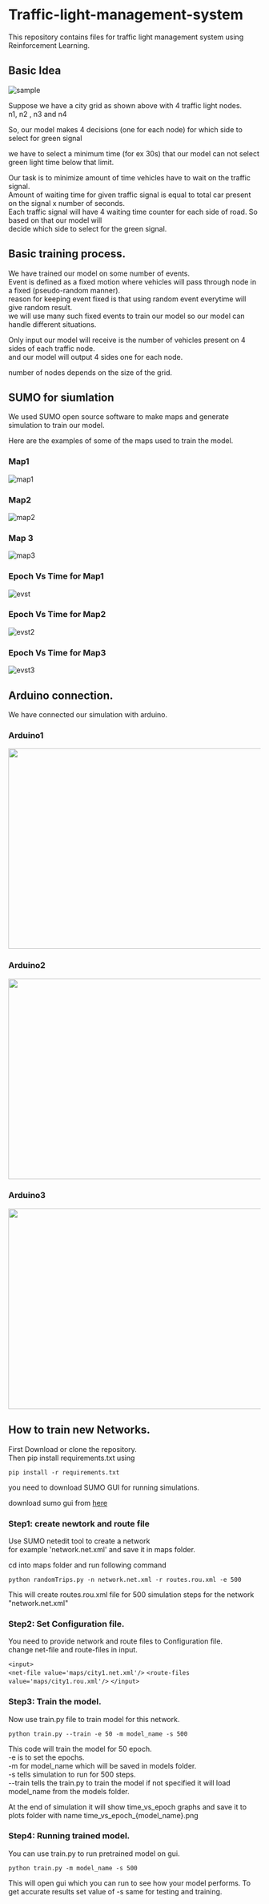 # Traffic-light-management-system
This repository contains files for traffic light management system using Reinforcement Learning.

## Basic Idea 

![sample](documentation/samplecity1.PNG)

Suppose we have a city grid as shown above with 4 traffic light nodes.<br/>
n1, n2 , n3 and n4

So, our model makes 4 decisions (one for each node) for which side to select for green signal<br/>

we have to select a minimum time (for ex 30s) that our model can not select green light time below that limit.

Our task is to minimize amount of time vehicles have to wait on the traffic signal.<br/>
Amount of waiting time for given traffic signal is equal to total car present on the signal x number of seconds.<br/>
Each traffic signal will have 4 waiting time counter for each side of road. So based on that our model will<br/>
decide which side to select for the green signal.

## Basic training process.

We have trained our model on some number of events.<br/>
Event is defined as a fixed motion where vehicles will pass through node in a fixed (pseudo-random manner).<br/>
reason for keeping event fixed is that using random event everytime will give random result.<br/>
we will use many such fixed events to train our model so our model can handle different situations.

Only input our model will receive is the number of vehicles present on 4 sides of each traffic node.<br/>
and our model will output 4 sides one for each node.

number of nodes depends on the size of the grid.

## SUMO for siumlation

We used SUMO open source software to make maps and generate simulation to train our model.

Here are the examples of some of the maps used to train the model.

### Map1 
![map1](maps_images/city2.JPG)

### Map2
![map2](maps_images/city3.JPG)

### Map 3
![map3](maps_images/citymap.JPG)

###  Epoch Vs Time for Map1

![evst](plots/time_vs_epoch_city1.png)

### Epoch Vs Time for Map2
![evst2](plots/time_vs_epoch_city3.png)

### Epoch Vs Time for Map3
![evst3](plots/time_vs_epoch_model.png)

## Arduino connection.

We have connected our simulation with arduino.<br/>

### Arduino1
<img src="arduino_images/arduino1.jpg" width="600" height="400"/>

### Arduino2
<img src="arduino_images/arduino2.jpg" width="600" height="400"/>

### Arduino3
<img src="arduino_images/arduino3.jpg" width="600" height="400"/>

## How to train new Networks.

First Download or clone the repository.<br/>
Then pip install requirements.txt using

`pip install -r requirements.txt`

you need to download SUMO GUI for running simulations.

download sumo gui from [here](https://sumo.dlr.de/docs/Downloads.php)

### Step1: create newtork and route file

Use SUMO netedit tool to create a network<br/>
for example 'network.net.xml' and save it in maps folder.

cd into maps folder and run following command

`python randomTrips.py -n network.net.xml -r routes.rou.xml -e 500`

This will create routes.rou.xml file for 500 simulation steps for the network "network.net.xml"

### Step2: Set Configuration file.

You need to provide network and route files to Configuration file.<br/>
change net-file and route-files in input.

`<input>`        
  `<net-file value='maps/city1.net.xml'/>`
  `<route-files value='maps/city1.rou.xml'/>`
`</input>`

### Step3: Train the model.

Now use train.py file to train model for this network.<br/>

`python train.py --train -e 50 -m model_name -s 500`

This code will train the model for 50 epoch.<br/>
-e is to set the epochs.<br/>
-m for model_name which will be saved in models folder.<br/>
-s tells simulation to run for 500 steps.<br/>
--train tells the train.py to train the model if not specified it will load model_name from the models folder.

At the end of simulation it will show time_vs_epoch graphs and save it to plots folder with name time_vs_epoch_{model_name}.png

### Step4: Running trained model.

You can use train.py to run pretrained model on gui.

`python train.py -m model_name -s 500` 

This will open gui which you can run to see how your model performs.
To get accurate results set value of -s same for testing and training.
